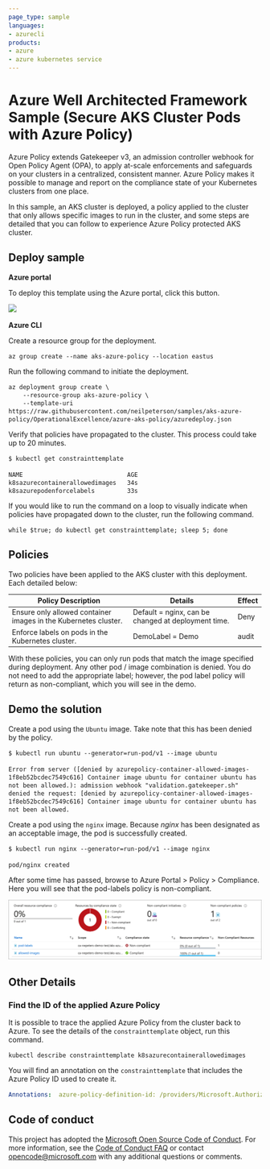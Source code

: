 ```yaml
--- 
page_type: sample
languages:
- azurecli
products:
- azure
- azure kubernetes service
---
```


# Azure Well Architected Framework Sample (Secure AKS Cluster Pods with Azure Policy)

Azure Policy extends Gatekeeper v3, an admission controller webhook for Open Policy Agent (OPA), to apply at-scale enforcements and safeguards on your clusters in a centralized, consistent manner. Azure Policy makes it possible to manage and report on the compliance state of your Kubernetes clusters from one place.

In this sample, an AKS cluster is deployed, a policy applied to the cluster that only allows specific images to run in the cluster, and some steps are detailed that you can follow to experience Azure Policy protected AKS cluster.

## Deploy sample

**Azure portal**

To deploy this template using the Azure portal, click this button.  

<a href="https://portal.azure.com/#create/Microsoft.Template/uri/https%3A%2F%2Fraw.githubusercontent.com%2Fneilpeterson%2Fsamples%2Fazure-function-powershell%2FOperationalExcellence%2Fazure-aks-policy%2Fazuredeploy.json" target="_blank">
    <img src="http://azuredeploy.net/deploybutton.png"/>
</a>  

**Azure CLI**

Create a resource group for the deployment.

```azurecli
az group create --name aks-azure-policy --location eastus
```

Run the following command to initiate the deployment.

```azurecli
az deployment group create \
    --resource-group aks-azure-policy \
    --template-uri https://raw.githubusercontent.com/neilpeterson/samples/aks-azure-policy/OperationalExcellence/azure-aks-policy/azuredeploy.json
```

Verify that policies have propagated to the cluster. This process could take up to 20 minutes.

```azurecli
$ kubectl get constrainttemplate

NAME                             AGE
k8sazurecontainerallowedimages   34s
k8sazurepodenforcelabels         33s
```

If you would like to run the command on a loop to visually indicate when policies have propagated down to the cluster, run the following command.

```azurecli
while $true; do kubectl get constrainttemplate; sleep 5; done
```

## Policies

Two policies have been applied to the AKS cluster with this deployment. Each detailed below:

| Policy Description | Details | Effect | 
|---|---|---|
| Ensure only allowed container images in the Kubernetes cluster. | Default = nginx, can be changed at deployment time. | Deny |
| Enforce labels on pods in the Kubernetes cluster. | DemoLabel = Demo | audit |

With these policies, you can only run pods that match the image specified during deployment. Any other pod / image combination is denied. You do not need to add the appropriate label; however, the pod label policy will return as non-compliant, which you will see in the demo.

## Demo the solution

Create a pod using the `Ubuntu` image. Take note that this has been denied by the policy.

```azurecli
$ kubectl run ubuntu --generator=run-pod/v1 --image ubuntu

Error from server ([denied by azurepolicy-container-allowed-images-1f8eb52bcdec7549c616] Container image ubuntu for container ubuntu has not been allowed.): admission webhook "validation.gatekeeper.sh" denied the request: [denied by azurepolicy-container-allowed-images-1f8eb52bcdec7549c616] Container image ubuntu for container ubuntu has not been allowed.
```

Create a pod using the `nginx` image. Because _nginx_ has been designated as an acceptable image, the pod is successfully created.

```azurecli
$ kubectl run nginx --generator=run-pod/v1 --image nginx

pod/nginx created
```

After some time has passed, browse to Azure Portal > Policy > Compliance. Here you will see that the pod-labels policy is non-compliant.

![](./images/compliance.png)

## Other Details

### Find the ID of the applied Azure Policy

It is possible to trace the applied Azure Policy from the cluster back to Azure. To see the details of the `constrainttemplate` object, run this command.

```azurecli
kubectl describe constrainttemplate k8sazurecontainerallowedimages
```

You will find an annotation on the `constrainttemplate` that includes the Azure Policy ID used to create it.

```yaml
Annotations:  azure-policy-definition-id: /providers/Microsoft.Authorization/policyDefinitions/febd0533-8e55-448f-b837-bd0e06f16469
```

## Code of conduct

This project has adopted the [Microsoft Open Source Code of Conduct](https://opensource.microsoft.com/codeofconduct/). For more information, see the [Code of Conduct FAQ](https://opensource.microsoft.com/codeofconduct/faq/) or contact [opencode@microsoft.com](mailto:opencode@microsoft.com) with any additional questions or comments.